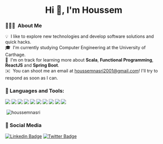 <h1 align="center">Hi 👋, I'm Houssem</h1>

### 👨🏻‍💻 &nbsp;About Me
💡 &nbsp;I like to explore new technologies and develop software solutions and quick hacks.\
🎓 &nbsp;I'm currently studying Computer Engineering at the University of Carthage.\
🌱 &nbsp;I'm on track for learning more about **Scala**, **Functional Programming**, **ReactJS** and **Spring Boot**.\
✉️ &nbsp;You can shoot me an email at houssemnasri2001@gmail.com! I'll try to respond as soon as I can.


### 🧰 Languages and Tools:

<p><img src="https://img.shields.io/badge/Java-ED8B00?style=for-the-badge&logo=java&logoColor=white" />
<img src="https://img.shields.io/badge/Android-3DDC84?style=for-the-badge&logo=android&logoColor=white" />  
<img src="https://img.shields.io/badge/C-00599C?style=for-the-badge&logo=c&logoColor=white" />
<img src="https://img.shields.io/badge/Kotlin-0095D5?&style=for-the-badge&logo=kotlin&logoColor=white" />
<img src=" https://img.shields.io/badge/MySQL-00000F?style=for-the-badge&logo=mysql&logoColor=white" />
<img src="https://img.shields.io/badge/Git-f24e28?style=for-the-badge&logo=git&logoColor=white" />
<img src="https://img.shields.io/badge/Firebase-ffa511?style=for-the-badge&logo=firebase&logoColor=white"/>
<img src="https://img.shields.io/badge/IntelliJ-000000?style=for-the-badge&logo=intellij-idea&logoColor=white" />
<img src="https://img.shields.io/badge/spring-%236DB33F.svg?style=for-the-badge&logo=spring&logoColor=white" />
<img src="https://img.shields.io/badge/scala-de3423?style=for-the-badge&logo=scala&logoColor=white" /><p/>


<p>&nbsp;<img align="center" src="https://github-readme-stats.vercel.app/api?username=houssemnasri&show_icons=true&locale=en" alt="houssemnasri" /></p>

### 📱 Social Media
[![Linkedin Badge](https://img.shields.io/badge/-LINKEDIN-blue?style=for-the-badge&logo=Linkedin&logoColor=white&link=https://www.linkedin.com/in/houssemnasri/)](https://www.linkedin.com/in/houssemnasri/) [![Twitter Badge](https://img.shields.io/badge/-TWITTER-1ca0f1?style=for-the-badge&labelColor=1ca0f1&logo=twitter&logoColor=white&link=https://twitter.com/houssemnasrii)](https://twitter.com/houssemnasrii)
